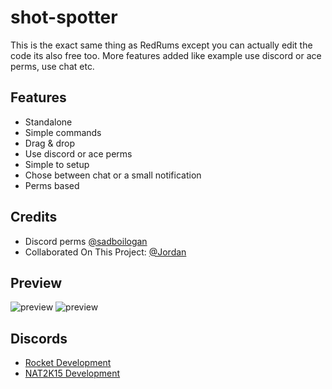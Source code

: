 # shot-spotter
This is the exact same thing as RedRums except you can actually edit the code its also free too. More features added like example use discord or ace perms, use chat etc.

## Features
* Standalone
* Simple commands
* Drag & drop
* Use discord or ace perms
* Simple to setup
* Chose between chat or a small notification
* Perms based

## Credits
* Discord perms [@sadboilogan](https://github.com/sadboilogan)
* Collaborated On This Project: [@Jordan](https://github.com/Jordan2139)

## Preview
![preview](https://cdn.discordapp.com/attachments/846570792040267846/847357150778359818/unknown.png)
![preview](https://cdn.discordapp.com/attachments/846570792040267846/847357323727077397/unknown.png)


## Discords
* [Rocket Development](https://rocketdev.zone)
* [NAT2K15 Development](https://discord.gg/RquDVTfDwu)

